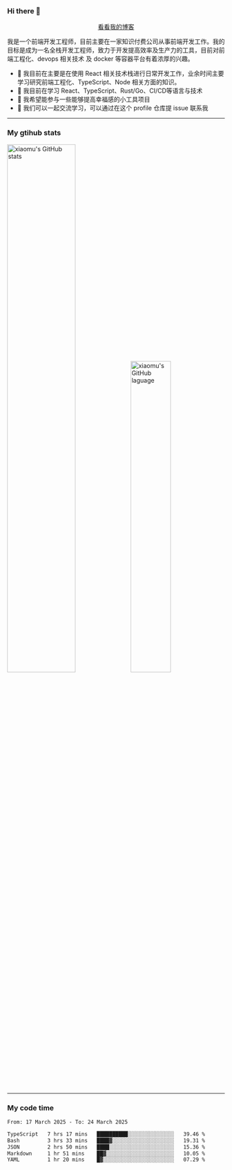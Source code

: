 ### Hi there 👋

<p align="center">
  <a href="https://blog.realjacket.fun">看看我的博客</a>
</p>

我是一个前端开发工程师，目前主要在一家知识付费公司从事前端开发工作。我的目标是成为一名全栈开发工程师，致力于开发提高效率及生产力的工具，目前对前端工程化、devops 相关技术 及 docker 等容器平台有着浓厚的兴趣。

- 🔭 我目前在主要是在使用 React 相关技术栈进行日常开发工作，业余时间主要学习研究前端工程化、TypeScript、Node 相关方面的知识。
- 🌱 我目前在学习 React、TypeScript、Rust/Go、CI/CD等语言与技术
- 👯 我希望能参与一些能够提高幸福感的小工具项目
- 💬 我们可以一起交流学习，可以通过在这个 profile 仓库提 issue 联系我

***

### My gtihub stats

<a><img src="https://github-readme-stats-git-masterrstaa-rickstaa.vercel.app/api?username=real-jacket&&show_icons=true" title="xiaomu's GitHub stats" alt="xiaomu's GitHub stats" style="width:56%;"/></a>
<a><img src="https://github-readme-stats-git-masterrstaa-rickstaa.vercel.app/api/top-langs/?username=real-jacket&layout=compact" title="xiaomu's GitHub laguage" alt="xiaomu's GitHub laguage" style="width:43%;"/><a/>

***

### My code time

<!--START_SECTION:waka-->

```txt
From: 17 March 2025 - To: 24 March 2025

TypeScript   7 hrs 17 mins   ██████████░░░░░░░░░░░░░░░   39.46 %
Bash         3 hrs 33 mins   ████▓░░░░░░░░░░░░░░░░░░░░   19.31 %
JSON         2 hrs 50 mins   ████░░░░░░░░░░░░░░░░░░░░░   15.36 %
Markdown     1 hr 51 mins    ██▓░░░░░░░░░░░░░░░░░░░░░░   10.05 %
YAML         1 hr 20 mins    █▓░░░░░░░░░░░░░░░░░░░░░░░   07.29 %
```

<!--END_SECTION:waka-->
